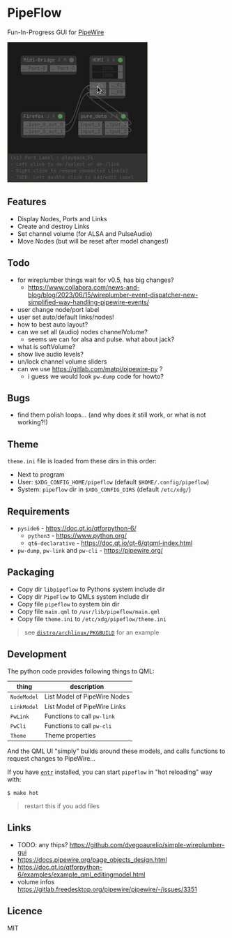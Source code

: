 # PipeFlow

Fun-In-Progress GUI for [PipeWire](https://pipewire.org/)

![](screenshot.png)

## Features

- Display Nodes, Ports and Links
- Create and destroy Links
- Set channel volume (for ALSA and PulseAudio)
- Move Nodes (but will be reset after model changes!)

## Todo

- for wireplumber things wait for v0.5, has big changes?
  - https://www.collabora.com/news-and-blog/blog/2023/06/15/wireplumber-event-dispatcher-new-simplified-way-handling-pipewire-events/
- user change node/port label
- user set auto/default links/nodes!
- how to best auto layout?
- can we set all (audio) nodes channelVolume?
  - seems we can for alsa and pulse. what about jack?
- what is softVolume?
- show live audio levels?
- un/lock channel volume sliders
- can we use https://gitlab.com/matpi/pipewire-py ?
  - i guess we would look `pw-dump` code for howto?

## Bugs

- find them polish loops... (and why does it still work, or what is not working?!)

## Theme

`theme.ini` file is loaded from these dirs in this order:

- Next to program
- User: `$XDG_CONFIG_HOME/pipeflow`  (default `$HOME/.config/pipeflow`)
- System: `pipeflow` dir in `$XDG_CONFIG_DIRS` (default `/etc/xdg/`)

## Requirements

- `pyside6` - https://doc.qt.io/qtforpython-6/
  - `python3` - https://www.python.org/
  - `qt6-declarative` - https://doc.qt.io/qt-6/qtqml-index.html
- `pw-dump`, `pw-link` and `pw-cli` - https://pipewire.org/

## Packaging

- Copy dir `libpipeflow` to Pythons system include dir
- Copy dir `PipeFlow` to QMLs system include dir
- Copy file `pipeflow` to system bin dir
- Copy file `main.qml` to `/usr/lib/pipeflow/main.qml`
- Copy file `theme.ini` to `/etc/xdg/pipeflow/theme.ini`

> see [`distro/archlinux/PKGBUILD`](distro/archlinux/PKGBUILD) for an example

## Development

The python code provides following things to QML:

|thing|description|
|-----|-----------|
|`NodeModel`|List Model of PipeWire Nodes|
|`LinkModel`|List Model of PipeWire Links|
|`PwLink`|Functions to call `pw-link`|
|`PwCli`|Functions to call `pw-cli`|
|`Theme`|Theme properties|

And the QML UI "simply" builds around these models, and calls functions to request changes to PipeWire...

If you have [`entr`](http://eradman.com/entrproject/) installed, you can start `pipeflow` in "hot reloading" way with:

```
$ make hot
```

> restart this if you add files

## Links

- TODO: any thips? https://github.com/dyegoaurelio/simple-wireplumber-gui
- https://docs.pipewire.org/page_objects_design.html
- https://doc.qt.io/qtforpython-6/examples/example_qml_editingmodel.html
- volume infos https://gitlab.freedesktop.org/pipewire/pipewire/-/issues/3351

## Licence

MIT
